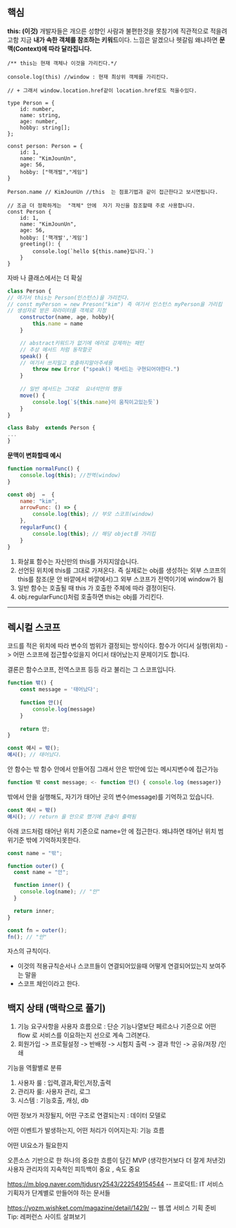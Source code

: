 ## 핵심
**this: (이것)** 개발자들은 개으른 성향인 사람과 불편한것을 못참기에 직관적으로 적을려고함
지금 **내가 속한 객체를 참조하는 키워드**이다. 
느낌은 알겠으나 헷갈림  왜냐하면  **문맥(Context)에 따라 달라집니다.**
```tsx
/** this는 현재 객체나 이것을 가리킨다.*/

console.log(this) //window : 현재 최상위 객체를 가리킨다.

// + 그래서 window.location.href같이 location.href로도 적을수있다.

```

```tsx
type Person = {
	id: number,
	name: string,
	age: number,
	hobby: string[];
};

const person: Person = {
	id: 1,
	name: "KimJounUn",
	age: 56,
	hobby: ["핵개발","게임"]
}

Person.name // KimJounUn //this  는 점표기법과 같이 접근한다고 보시면됩니다.

// 조금 더 정확하게는  "객체" 안에  자기 자신을 참조할때 주로 사용합니다.
const Person {
	id: 1,
	name: "KimJounUn",
	age: 56,
	hobby: ['핵개발','게임']
	greeting(): {
		console.log(`hello ${this.name}입니다.`)	
	}
}
```
자바 나 클래스에서는 더 확실
```js
class Person {
// 여기서 this는 Person(인스턴스)을 가리킨다.
// const myPerson = new Preson("kim") 즉 여기서 인스턴스 myPerson을 가리킴 
// 생성자로 받은 파라미터를 객체로 지정
	constructor(name, age, hobby){
		this.name = name
	}

	// abstract키워드가 없기에 에러로 강제하는 패턴
	// 추상 메서드 처럼 동작할곳
	speak() {
	// 여기서 쓰지밀고 호출하지말아주세용
		throw new Error ("speak() 메서드는 구현되어야한다.")	
	}
	
	// 일반 메서드는 그대로  요녀석만의 행동	
	move() {
		console.log(`${this.name}이 움직이고있는듯`)	
	}
}

class Baby  extends Person {
...
}
```

**문맥이 변화할때 예시**
```js
function normalFunc() {
	console.log(this); //전역(window)
}

const obj  =  {
	name: "kim",
	arrowFunc: () => {
		console.log(this); // 부모 스코프(window)	
	},
	regularFunc() {
		console.log(this); // 해당 object를 가리킴	
	}
}
```
1. 화살표 함수는 자신만의 this를 가지지않습니다.
2. 선언된 위치에  this를 그대로 가져온다. 즉 실제로는 obj를 생성하는 외부 스코프의 this를 참조(문 안  바깥에서 바깥에서)그 외부 스코프가  전역이기에 window가 됨
3. 일반 함수는 호출될 때 this 가 호출한 주체에 따라 결정이된다.
4. obj.regularFunc()처럼 호출하면 this는 obj를 가리킨다.

---
## 렉시컬 스코프
코드를 적은 위치에 따라 변수의 범위가 결정되는 방식이다.
함수가 어디서 실행(위치) -> 어떤 스코프에 접근할수있을지
어디서 태어났는지 문제이기도 합니다.

결론은 함수스코프, 전역스코프 등등 라고 불리는 그 스코프입니다.
```js
function 밖() {
	const message = '태어났다';
	
	function 안(){
		console.log(message)	
	}
	
	return 안;
}

const 예시 = 밖();
예시(); // 태어났다.
```
 안 함수는 밖 함수 안에서 만들어짐
 그래서 안은 밖안에 있는 메시지변수에 접근가능
 ```js
function 밖 const message; <- function 안() { console.log (messager)}
 ```
 밖에서 안을 실행해도, 자기가 태어난 곳의 변수(message)를 기억하고 있습니다.
```js
const 예시 = 밖()
예시(); // return 을 안으로 했기에 콘솔이 출력됨
```

아래 코드처럼 태어난 위치 기준으로 name=안 에  접근한다.
왜냐하면 태어난 위치 범위기준 밖에 기억하지못한다.
```js
const name = "밖";

function outer() {
  const name = "안";

  function inner() {
    console.log(name); // "안"
  }

  return inner;
}

const fn = outer();
fn(); // "안"

```
자스의 규칙이다.

+ 이것의 적용규칙순서나 스코프들이 연결되어있을때 어떻게 연결되어있는지 보여주는 말을
+ 스코프 체인이라고 한다.


##  백지 상태 (맥락으로 풀기)
1. 기능 요구사항을 사용자  흐름으로 : 단순 기능나열보단 페르소나 기준으로 어떤  flow 로 서비스를 이요하는지  선으로 계속 그려본다.
2. 회원가입 -> 프로필설정 -> 반배정 -> 시험지 출력 -> 결과 학인 -> 공유/저장 /인쇄

기능을 역활별로 분류
1. 사용자 룰 : 입력,결과,확인,저장,출력
2. 관리자 룰: 사용자 관리, 로그
3. 시스템 : 기능호출, 캐싱, db

어떤  정보가 저장될지,
어떤 구조로 연결되는지  : 데이터 모델로

어떤 이벤트가 발생하는지,
어떤 처리가  이어지는지: 기능 흐름

어떤 UI요소가 필요한지

오픈소스  기반으로 한 하나의 중요한 흐름이 담긴 MVP (생각한거보다 더 잘게 처낸것)
사용자 관리자의 지속적인 피득백이 중요 , 속도 중요

https://m.blog.naver.com/tjdusry2543/222549154544
-- 프로덕트: IT 서비스기획자가 단계별로  만들어야 하는  문서들

https://yozm.wishket.com/magazine/detail/1429/
-- 웹.앱 서비스 기획 준비 Tip: 레퍼런스 사이트 살펴보기
